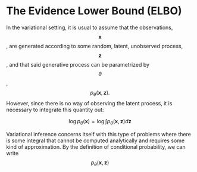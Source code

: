 # The Evidence Lower Bound (ELBO)

In the variational setting, it is usual to assume that the observations, $$\mathbf{x}$$, are generated according to some random, latent, unobserved process, $$\mathbf{z}$$, and that said generative process can be parametrized by $$\theta$$, $$p_{\theta}(\mathbf{x}, \mathbf{z}).$$ However, since there is no way of observing the latent process, it is necessary to integrate this quantity out:

$$\log p_{\theta}(\mathbf{x}) = \log \int p_{\theta}(\mathbf{x}, \mathbf{z}) d \mathbf{z}$$

Variational inference concerns itself with this type of problems where there is some integral that cannot be computed analytically and requires some kind of approximation. By the definition of conditional probability, we can write $$p_{\theta}(\mathbf{x}, \mathbf{z})$$ 